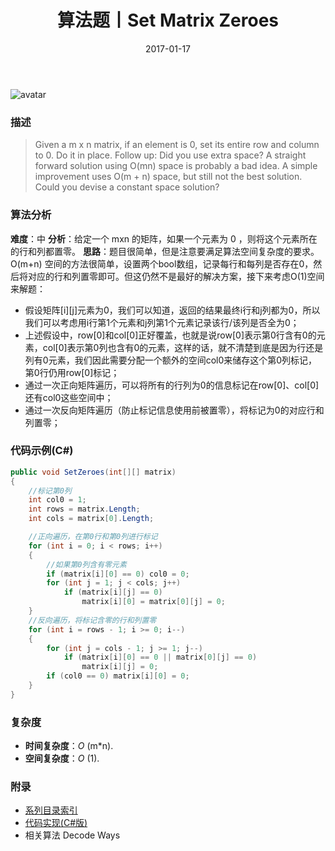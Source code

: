 ﻿---
title: 算法题丨Set Matrix Zeroes
tags:
  - 算法
  - 编程技巧
  - 数据结构
categories: 计算机基础
date: 2017-01-17
---
![avatar](https://mysite.bj.bcebos.com/images/articles/8c8a5269-c25f-4c31-aef7-100e243e1e0e.jpg)

### 描述
>Given a m x n matrix, if an element is 0, set its entire row and column to 0. Do it in place.
Follow up:
Did you use extra space?
A straight forward solution using O(mn) space is probably a bad idea.
A simple improvement uses O(m + n) space, but still not the best solution.
Could you devise a constant space solution?

<!-- more -->

### 算法分析
**难度**：中
**分析**：给定一个 mxn 的矩阵，如果一个元素为 0 ，则将这个元素所在的行和列都置零。
**思路**：题目很简单，但是注意要满足算法空间复杂度的要求。O(m+n) 空间的方法很简单，设置两个bool数组，记录每行和每列是否存在0，然后将对应的行和列置零即可。但这仍然不是最好的解决方案，接下来考虑O(1)空间来解题：
- 假设矩阵[i][j]元素为0，我们可以知道，返回的结果最终i行和j列都为0，所以我们可以考虑用i行第1个元素和j列第1个元素记录该行/该列是否全为0；
- 上述假设中，row[0]和col[0]正好覆盖，也就是说row[0]表示第0行含有0的元素，col[0]表示第0列也含有0的元素，这样的话，就不清楚到底是因为行还是列有0元素，我们因此需要分配一个额外的空间col0来储存这个第0列标记，第0行仍用row[0]标记；
- 通过一次正向矩阵遍历，可以将所有的行列为0的信息标记在row[0]、col[0]还有col0这些空间中；
- 通过一次反向矩阵遍历（防止标记信息使用前被置零），将标记为0的对应行和列置零；

### 代码示例(C#)
```csharp
public void SetZeroes(int[][] matrix)
{
    //标记第0列
    int col0 = 1;
    int rows = matrix.Length;
    int cols = matrix[0].Length;

    //正向遍历，在第0行和第0列进行标记
    for (int i = 0; i < rows; i++)
    {
        //如果第0列含有零元素
        if (matrix[i][0] == 0) col0 = 0;
        for (int j = 1; j < cols; j++)
            if (matrix[i][j] == 0)
                matrix[i][0] = matrix[0][j] = 0;
    }
    //反向遍历，将标记含零的行和列置零
    for (int i = rows - 1; i >= 0; i--)
    {
        for (int j = cols - 1; j >= 1; j--)
            if (matrix[i][0] == 0 || matrix[0][j] == 0)
                matrix[i][j] = 0;
        if (col0 == 0) matrix[i][0] = 0;
    }
}
```

### 复杂度
- **时间复杂度**：*O* (m*n). 
- **空间复杂度**：*O* (1).

### 附录
- [系列目录索引](/posts/algorithm/index/)
- [代码实现(C#版)](https://github.com/lizzie2008/LeetCode.git)
- 相关算法 Decode Ways